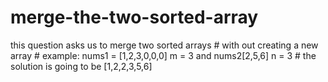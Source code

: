 # merge-the-two-sorted-array
this question asks us to merge two sorted arrays # with out creating a new array # example: nums1 = [1,2,3,0,0,0]  m = 3  and  nums2[2,5,6]  n = 3 # the solution is going to be  [1,2,2,3,5,6]
